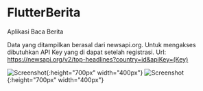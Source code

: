 # FlutterBerita
Aplikasi Baca Berita

Data yang ditampilkan berasal dari newsapi.org.
Untuk mengakses dibutuhkan API Key yang di dapat setelah registrasi.
Url: https://newsapi.org/v2/top-headlines?country=id&apiKey=(Key)

![Screenshot](https://raw.github.com/Cama000/FlutterBerita/master/Documentation/Screenshot/Home.jpeg){:height="700px" width="400px"}
![Screenshot](https://raw.github.com/Cama000/FlutterBerita/master/Documentation/Screenshot/Article.jpg){:height="700px" width="400px"}
